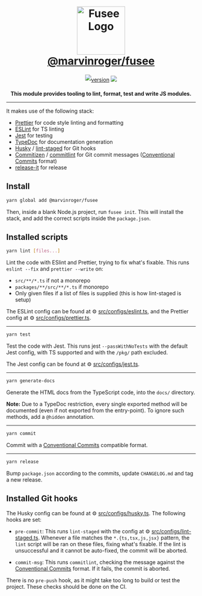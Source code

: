 <h1 align=center style="max-width: 100%;">
  <img width="128" height="128" alt="Fusee Logo" src="https://cdn.jsdelivr.net/gh/marvinroger/fusee@7b1db98006b3acae1da93087c76b31d536df8763/fusee.svg" style="max-width: 100%;"><br/>
  <a href="https://github.com/marvinroger/fusee">@marvinroger/fusee</a>
</h1>

<p align=center style="line-height: 2;">
  <a href="https://www.npmjs.com/package/@marvinroger/fusee" target="_blank"><img src="https://img.shields.io/npm/v/@marvinroger/fusee.svg?style=flat-square&color=007acc&label=version&logo=NPM" alt="version" /></a>
  <a href="https://www.typescriptlang.org" target="_blank"><img src="https://img.shields.io/static/v1.svg?label=&message=TypeScript&color=294E80&style=flat-square&logo=typescript"></a>
</p>

<p align=center>
  <b>This module provides tooling to lint, format, test and write JS modules.</b>
</p>

---

It makes use of the following stack:

- [Prettier](https://github.com/prettier/prettier) for code style linting and formatting
- [ESLint](https://eslint.org/) for TS linting
- [Jest](https://jestjs.io/) for testing
- [TypeDoc](https://typedoc.org/) for documentation generation
- [Husky](https://github.com/typicode/husky) / [lint-staged](https://github.com/okonet/lint-staged) for Git hooks
- [Commitizen](https://github.com/commitizen/cz-cli) / [commitlint](https://github.com/conventional-changelog/commitlint) for Git commit messages ([Conventional Commits](https://www.conventionalcommits.org) format)
- [release-it](https://github.com/release-it/release-it) for release

## Install

```bash
yarn global add @marvinroger/fusee
```

Then, inside a blank Node.js project, run `fusee init`.
This will install the stack, and add the correct scripts inside the `package.json`.

## Installed scripts

```bash
yarn lint [files...]
```

Lint the code with ESlint and Prettier, trying to fix what's fixable.
This runs `eslint --fix` and `prettier --write` on:

- `src/**/*.ts` if not a monorepo
- `packages/**/src/**/*.ts` if monorepo
- Only given files if a list of files is supplied (this is how lint-staged is setup)

The ESLint config can be found at ⚙ [src/configs/eslint.ts](src/configs/eslint.ts), and
the Prettier config at ⚙ [src/configs/prettier.ts](src/configs/prettier.ts).

---

```bash
yarn test
```

Test the code with Jest.
This runs jest `--passWithNoTests` with the default Jest config, with TS supported and with
the `/pkg/` path excluded.

The Jest config can be found at ⚙ [src/configs/jest.ts](src/configs/jest.ts).

---

```bash
yarn generate-docs
```

Generate the HTML docs from the TypeScript code, into the `docs/` directory.

**Note:** Due to a TypeDoc restriction, every single exported method will be documented (even if not exported from the entry-point). To ignore such methods, add a `@hidden` annotation.

---

```bash
yarn commit
```

Commit with a [Conventional Commits](https://www.conventionalcommits.org) compatible format.

---

```bash
yarn release
```

Bump `package.json` according to the commits, update `CHANGELOG.md` and tag a new release.

## Installed Git hooks

The Husky config can be found at ⚙ [src/configs/husky.ts](src/configs/husky.ts).
The following hooks are set:

- `pre-commit`: This runs `lint-staged` with the config at ⚙ [src/configs/lint-staged.ts](src/configs/lint-staged.ts). Whenever a file matches the `*.{ts,tsx,js,jsx}` pattern, the `lint` script will be ran on these files, fixing what's fixable. If the lint is unsuccessful and it cannot be auto-fixed, the commit will be aborted.

- `commit-msg`: This runs `commitlint`, checking the message against the [Conventional Commits](https://www.conventionalcommits.org) format. If it fails, the commit is aborted.

There is no `pre-push` hook, as it might take too long to build or test the project.
These checks should be done on the CI.
